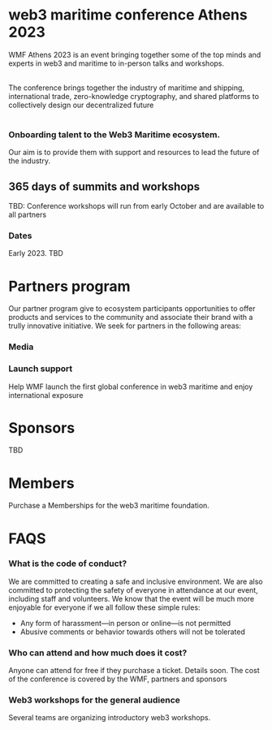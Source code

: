 
# web3 maritime conference Athens 2023
WMF Athens 2023 is an event bringing together some of the top minds and experts in web3 and maritime to in-person talks and workshops.<br><br> 

The conference brings together the  industry of maritime and shipping, international trade, zero-knowledge cryptography, and shared platforms to collectively design our decentralized future<br><br>
### Onboarding talent to the Web3 Maritime ecosystem.
Our aim is to provide them with support and resources to lead the future of the industry.

## 365 days of summits and workshops
TBD: Conference workshops will run from early October and are available to all partners

### Dates
Early 2023. TBD

# Partners program
Our partner program give to ecosystem participants opportunities to offer products and services to the community and associate their brand with a trully innovative initiative. We seek for partners in the following areas: 
### Media
### Launch support 
Help WMF launch the first global conference in web3 maritime and enjoy international exposure

# Sponsors
TBD

# Members
Purchase a Memberships for the web3 maritime foundation.


# FAQS
### What is the code of conduct?
We are committed to creating a safe and inclusive environment. We are also committed to protecting the safety of everyone in attendance at our event, including staff and volunteers. We know that the event will be much more enjoyable for everyone if we all follow these simple rules:
- Any form of harassment—in person or online—is not permitted
- Abusive comments or behavior towards others will not be tolerated

### Who can attend and how much does it cost?
Anyone can attend for free if they purchase a ticket. Details soon. The cost of the conference is covered by the WMF, partners and  sponsors

### Web3 workshops for the general audience
Several teams are organizing introductory web3 workshops. 
